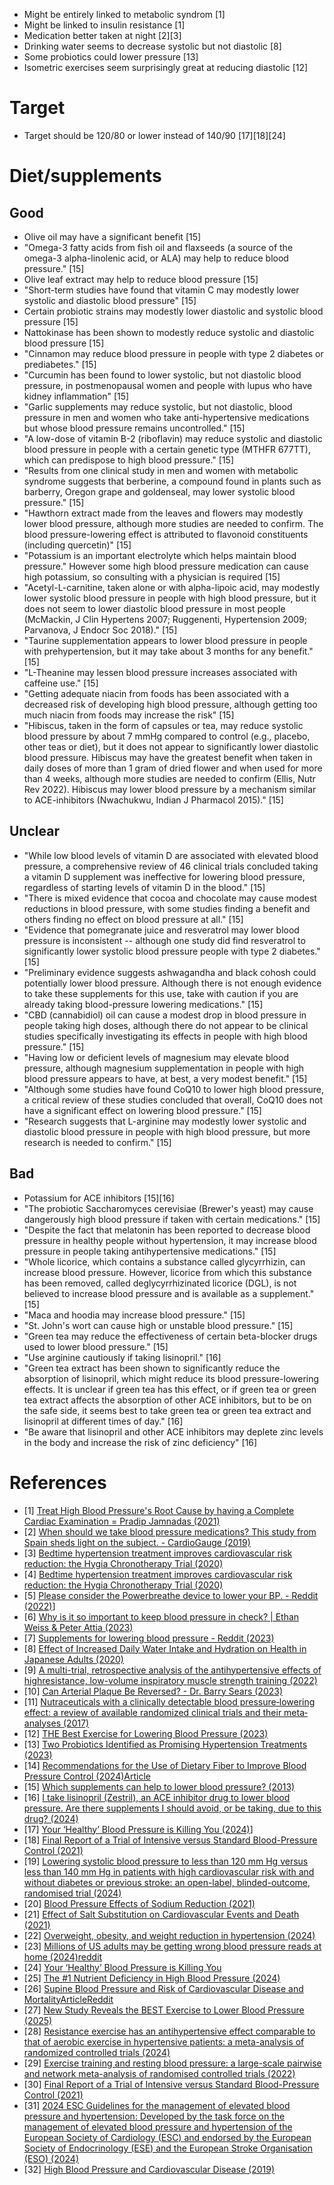 - Might be entirely linked to metabolic syndrom [1]
- Might be linked to insulin resistance [1]
- Medication better taken at night [2][3]
- Drinking water seems to decrease systolic but not diastolic [8]
- Some probiotics could lower pressure [13]
- Isometric exercises seem surprisingly great at reducing diastolic [12]

# Target
- Target should be 120/80 or lower instead of 140/90 [17][18][24]

# Diet/supplements

## Good
- Olive oil may have a significant benefit [15]
- "Omega-3 fatty acids from fish oil and flaxseeds (a source of the omega-3 alpha-linolenic acid, or ALA) may help to reduce blood pressure." [15]
- Olive leaf extract may help to reduce blood pressure [15]
- "Short-term studies have found that vitamin C may modestly lower systolic and diastolic blood pressure" [15]
- Certain probiotic strains may modestly lower diastolic and systolic blood pressure [15]
- Nattokinase has been shown to modestly reduce systolic and diastolic blood pressure [15]
- "Cinnamon may reduce blood pressure in people with type 2 diabetes or prediabetes." [15]
- "Curcumin has been found to lower systolic, but not diastolic blood pressure, in postmenopausal women and people with lupus who have kidney inflammation" [15]
- "Garlic supplements may reduce systolic, but not diastolic, blood pressure in men and women who take anti-hypertensive medications but whose blood pressure remains uncontrolled." [15]
- "A low-dose of vitamin B-2 (riboflavin) may reduce systolic and diastolic blood pressure in people with a certain genetic type (MTHFR 677TT), which can predispose to high blood pressure." [15]
- "Results from one clinical study in men and women with metabolic syndrome suggests that berberine, a compound found in plants such as barberry, Oregon grape and goldenseal, may lower systolic blood pressure." [15]
- "Hawthorn extract made from the leaves and flowers may modestly lower blood pressure, although more studies are needed to confirm. The blood pressure-lowering effect is attributed to flavonoid constituents (including quercetin)" [15]
- "Potassium is an important electrolyte which helps maintain blood pressure." However some high blood pressure medication can cause high potassium, so consulting with a physician is required [15]
- "Acetyl-L-carnitine, taken alone or with alpha-lipoic acid, may modestly lower systolic blood pressure in people with high blood pressure, but it does not seem to lower diastolic blood pressure in most people (McMackin, J Clin Hypertens 2007; Ruggenenti, Hypertension 2009; Parvanova, J Endocr Soc 2018)." [15]
- "Taurine supplementation appears to lower blood pressure in people with prehypertension, but it may take about 3 months for any benefit." [15]
- "L-Theanine may lessen blood pressure increases associated with caffeine use." [15]
- "Getting adequate niacin from foods has been associated with a decreased risk of developing high blood pressure, although getting too much niacin from foods may increase the risk" [15]
- "Hibiscus, taken in the form of capsules or tea, may reduce systolic blood pressure by about 7 mmHg compared to control (e.g., placebo, other teas or diet), but it does not appear to significantly lower diastolic blood pressure. Hibiscus may have the greatest benefit when taken in daily doses of more than 1 gram of dried flower and when used for more than 4 weeks, although more studies are needed to confirm (Ellis, Nutr Rev 2022). Hibiscus may lower blood pressure by a mechanism similar to ACE-inhibitors (Nwachukwu, Indian J Pharmacol 2015)." [15]

## Unclear
- "While low blood levels of vitamin D are associated with elevated blood pressure, a comprehensive review of 46 clinical trials concluded taking a vitamin D supplement was ineffective for lowering blood pressure, regardless of starting levels of vitamin D in the blood." [15]
- "There is mixed evidence that cocoa and chocolate may cause modest reductions in blood pressure, with some studies finding a benefit and others finding no effect on blood pressure at all." [15]
- "Evidence that pomegranate juice and resveratrol may lower blood pressure is inconsistent -- although one study did find resveratrol to significantly lower systolic blood pressure people with type 2 diabetes." [15]
- "Preliminary evidence suggests ashwagandha and black cohosh could potentially lower blood pressure. Although there is not enough evidence to take these supplements for this use, take with caution if you are already taking blood-pressure lowering medications." [15]
- "CBD (cannabidiol) oil can cause a modest drop in blood pressure in people taking high doses, although there do not appear to be clinical studies specifically investigating its effects in people with high blood pressure." [15]
- "Having low or deficient levels of magnesium may elevate blood pressure, although magnesium supplementation in people with high blood pressure appears to have, at best, a very modest benefit." [15]
- "Although some studies have found CoQ10 to lower high blood pressure, a critical review of these studies concluded that overall, CoQ10 does not have a significant effect on lowering blood pressure." [15]
- "Research suggests that L-arginine may modestly lower systolic and diastolic blood pressure in people with high blood pressure, but more research is needed to confirm." [15]

## Bad
- Potassium for ACE inhibitors [15][16]
- "The probiotic Saccharomyces cerevisiae (Brewer's yeast) may cause dangerously high blood pressure if taken with certain medications." [15]
- "Despite the fact that melatonin has been reported to decrease blood pressure in healthy people without hypertension, it may increase blood pressure in people taking antihypertensive medications." [15]
- "Whole licorice, which contains a substance called glycyrrhizin, can increase blood pressure. However, licorice from which this substance has been removed, called deglycyrrhizinated licorice (DGL), is not believed to increase blood pressure and is available as a supplement." [15]
- "Maca and hoodia may increase blood pressure." [15]
- "St. John's wort can cause high or unstable blood pressure." [15]
- "Green tea may reduce the effectiveness of certain beta-blocker drugs used to lower blood pressure." [15]
- "Use arginine cautiously if taking lisinopril." [16]
- "Green tea extract has been shown to significantly reduce the absorption of lisinopril, which might reduce its blood pressure-lowering effects. It is unclear if green tea has this effect, or if green tea or green tea extract affects the absorption of other ACE inhibitors, but to be on the safe side, it seems best to take green tea or green tea extract and lisinopril at different times of day." [16]
- "Be aware that lisinopril and other ACE inhibitors may deplete zinc levels in the body and increase the risk of zinc deficiency" [16]

# References
- [1] [Treat High Blood Pressure's Root Cause by having a Complete Cardiac Examination = Pradip Jamnadas (2021)](https://www.youtube.com/watch?v=yaf1swrS1_c)
- [2] [When should we take blood pressure medications? This study from Spain sheds light on the subject. - CardioGauge (2019)](https://www.youtube.com/watch?v=_l75U2DRoqo)
- [3] [Bedtime hypertension treatment improves cardiovascular risk reduction: the Hygia Chronotherapy Trial (2020)](https://pubmed.ncbi.nlm.nih.gov/31641769/)
- [4] [Bedtime hypertension treatment improves cardiovascular risk reduction: the Hygia Chronotherapy Trial (2020)](https://academic.oup.com/eurheartj/article/41/48/4565/5602478)
- [5] [Please consider the Powerbreathe device to lower your BP. - Reddit (2022)](https://www.reddit.com/r/hypertension/comments/z27yug/please_consider_the_powerbreathe_device_to_lower/)]
- [6] [Why is it so important to keep blood pressure in check? | Ethan Weiss & Peter Attia (2023)](https://www.youtube.com/watch?v=AENDu5t8DJ8)
- [7] [Supplements for lowering blood pressure - Reddit (2023)](https://www.reddit.com/r/Supplements/comments/14aqymr/supplements_for_lowering_blood_pressure/)
- [8] [Effect of Increased Daily Water Intake and Hydration on Health in Japanese Adults (2020)](https://www.ncbi.nlm.nih.gov/pmc/articles/PMC7231288/)
- [9] [A multi-trial, retrospective analysis of the antihypertensive effects of highresistance, low-volume inspiratory muscle strength training (2022)](https://www.powerbreathe.com/wp-content/uploads/2022/12/japplphysiol.00425.2022-1.pdf)
- [10] [Can Arterial Plaque Be Reversed? - Dr. Barry Sears (2023)](https://www.youtube.com/watch?v=03KZyXGyqqw)
- [11] [Nutraceuticals with a clinically detectable blood pressure‐lowering effect: a review of available randomized clinical trials and their meta‐analyses (2017)](https://www.ncbi.nlm.nih.gov/pmc/articles/PMC5338151/)
- [12] [THE Best Exercise for Lowering Blood Pressure (2023)](https://www.youtube.com/watch?v=sQCzXdckXPs)
- [13] [Two Probiotics Identified as Promising Hypertension Treatments (2023)](https://asm.org/Press-Releases/2023/October/Two-Probiotics-Identified-as-Promising-Hypertensio)
- [14] [Recommendations for the Use of Dietary Fiber to Improve Blood Pressure Control (2024)](https://www.ahajournals.org/doi/10.1161/HYPERTENSIONAHA.123.22575)[Article](https://newatlas.com/health-wellbeing/dietary-fiber-high-blood-pressure/)
- [15] [Which supplements can help to lower blood pressure? (2013)](https://www.consumerlab.com/answers/which-supplements-can-help-lower-blood-pressure/supplements-high-blood-pressure/)
- [16] [I take lisinopril (Zestril), an ACE inhibitor drug to lower blood pressure. Are there supplements I should avoid, or be taking, due to this drug? (2024)](https://www.consumerlab.com/answers/which-supplements-should-be-avoided-when-taking-ace-inhibitors/ace-ihibitor-interactions/)
- [17] [Your ‘Healthy’ Blood Pressure is Killing You (2024)](https://www.youtube.com/watch?v=ap6RAcnnKPg)]
- [18] [Final Report of a Trial of Intensive versus Standard Blood-Pressure Control (2021)](https://www.nejm.org/doi/10.1056/NEJMoa1901281)
- [19] [Lowering systolic blood pressure to less than 120 mm Hg versus less than 140 mm Hg in patients with high cardiovascular risk with and without diabetes or previous stroke: an open-label, blinded-outcome, randomised trial (2024)](https://pubmed.ncbi.nlm.nih.gov/38945140/)
- [20] [Blood Pressure Effects of Sodium Reduction (2021)](https://www.ncbi.nlm.nih.gov/pmc/articles/PMC8055199/)
- [21] [Effect of Salt Substitution on Cardiovascular Events and Death (2021)](https://www.nejm.org/doi/full/10.1056/NEJMoa2105675)
- [22] [Overweight, obesity, and weight reduction in hypertension (2024)](https://www.uptodate.com/contents/overweight-obesity-and-weight-reduction-in-hypertension)
- [23] [Millions of US adults may be getting wrong blood pressure reads at home (2024)](https://newatlas.com/medical/blood-pressure-cuff-device/)[reddit](https://www.reddit.com/r/science/comments/1fad8j8/millions_of_us_adults_may_be_getting_wrong_blood/)
- [24] [Your ‘Healthy’ Blood Pressure is Killing You](https://www.youtube.com/watch?v=ap6RAcnnKPg)
- [25] [The #1 Nutrient Deficiency in High Blood Pressure (2024)](https://www.youtube.com/watch?v=_Nn20bBtHwI)
- [26] [Supine Blood Pressure and Risk of Cardiovascular Disease and Mortality](https://jamanetwork.com/journals/jamacardiology/article-abstract/2828914)[Article](https://arstechnica.com/health/2025/01/for-real-we-may-be-taking-blood-pressure-readings-all-wrong/)[Reddit](https://www.reddit.com/r/science/comments/1i919vw/blood_pressure_readings_while_lying_down_beat/)
- [27] [New Study Reveals the BEST Exercise to Lower Blood Pressure (2025)](https://www.youtube.com/watch?v=FayRla5_BrQ)
- [28] [Resistance exercise has an antihypertensive effect comparable to that of aerobic exercise in hypertensive patients: a meta-analysis of randomized controlled trials (2024)](https://www.nature.com/articles/s41440-024-01998-9)
- [29] [Exercise training and resting blood pressure: a large-scale pairwise and network meta-analysis of randomised controlled trials (2022)](https://bjsm.bmj.com/content/57/20/1317)
- [30] [Final Report of a Trial of Intensive versus Standard Blood-Pressure Control (2021)](https://www.nejm.org/doi/10.1056/NEJMoa1901281)
- [31] [2024 ESC Guidelines for the management of elevated blood pressure and hypertension: Developed by the task force on the management of elevated blood pressure and hypertension of the European Society of Cardiology (ESC) and endorsed by the European Society of Endocrinology (ESE) and the European Stroke Organisation (ESO) (2024)](https://academic.oup.com/eurheartj/article/45/38/3912/7741010?login=false)
- [32] [High Blood Pressure and Cardiovascular Disease (2019)](https://www.ahajournals.org/doi/10.1161/HYPERTENSIONAHA.119.14240)